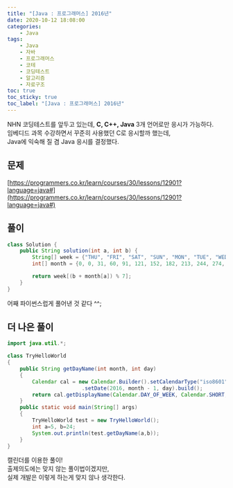 ```yaml
---
title: "[Java : 프로그래머스] 2016년"
date: 2020-10-12 18:08:00
categories:
    - Java
tags:
    - Java
    - 자바
    - 프로그래머스
    - 코테
    - 코딩테스트
    - 알고리즘
    - 자료구조
toc: true
toc_sticky: true
toc_label: "[Java : 프로그래머스] 2016년"
---
```

NHN 코딩테스트를 앞두고 있는데, **C, C++, Java** 3개 언어로만 응시가 가능하다.  
임베디드 과목 수강하면서 꾸준히 사용했던 C로 응시할까 했는데,  
Java에 익숙해 질 겸 Java 응시를 결정했다.  
  
## 문제
[https://programmers.co.kr/learn/courses/30/lessons/12901?language=java#](https://programmers.co.kr/learn/courses/30/lessons/12901?language=java#)

## 풀이
```java
class Solution {
    public String solution(int a, int b) {
        String[] week = {"THU", "FRI", "SAT", "SUN", "MON", "TUE", "WED"};
        int[] month = {0, 0, 31, 60, 91, 121, 152, 182, 213, 244, 274, 305, 335};

        return week[(b + month[a]) % 7];
    }
}
```
어째 파이썬스럽게 풀어낸 것 같다 ^^;  

## 더 나은 풀이
```java
import java.util.*;

class TryHelloWorld
{
    public String getDayName(int month, int day)
    {
        Calendar cal = new Calendar.Builder().setCalendarType("iso8601")
                        .setDate(2016, month - 1, day).build();
        return cal.getDisplayName(Calendar.DAY_OF_WEEK, Calendar.SHORT, new Locale("ko-KR")).toUpperCase();
    }
    public static void main(String[] args)
    {
        TryHelloWorld test = new TryHelloWorld();
        int a=5, b=24;
        System.out.println(test.getDayName(a,b));
    }
}
```
캘린더를 이용한 풀이!  
출제의도에는 맞지 않는 풀이법이겠지만,  
실제 개발은 이렇게 하는게 맞지 않나 생각한다.